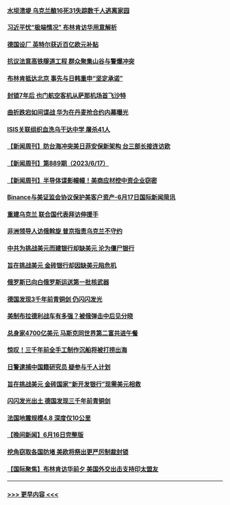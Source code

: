 #### [水坝溃堤 乌克兰酿16死31失踪数千人逃离家园](../pages/prog202/a103733657.md?t=06181543) 
#### [习近平忧“极端情况” 布林肯访华用意解析](../pages/prog202/a103733652.md?t=06181543) 
#### [德国设厂 英特尔获近百亿欧元补贴](../pages/prog202/a103733644.md?t=06181543) 
#### [抗议法意高铁隧道工程 群众聚集山谷与警爆冲突](../pages/prog202/a103733612.md?t=06181543) 
#### [布林肯抵达北京 事先与日韩重申“坚定承诺”](../pages/prog202/a103733607.md?t=06181543) 
#### [封锁7年后 也门航空客机从萨那机场首飞沙特](../pages/prog202/a103733589.md?t=06181543) 
#### [曲折跌宕如间谍战 华为在丹麦抢合约内幕曝光](../pages/prog202/a103733564.md?t=06181543) 
#### [ISIS关联组织血洗乌干达中学 屠杀41人](../pages/prog202/a103733342.md?t=06181543) 
#### [【新闻周刊】防台海冲突美日菲安保新架构 台三部长接连访欧](../pages/prog202/a103733491.md?t=06181543) 
#### [【新闻周刊】第889期（2023/6/17）](../pages/prog202/a103733517.md?t=06181543) 
#### [【新闻周刊】半导体谍影幢幢！美商应材控中资企业窃密](../pages/prog202/a103733484.md?t=06181543) 
#### [Binance与美证监会协议保护美客户资产-6月17日国际新闻简讯](../pages/prog202/a103733434.md?t=06181543) 
#### [重建乌克兰 联合国代表拜访伸援手](../pages/prog202/a103733435.md?t=06181543) 
#### [非洲领导人访俄斡旋 普京指责乌克兰不守约](../pages/prog202/a103733436.md?t=06181543) 
#### [中共为挑战美元而建银行却缺美元 沦为僵尸银行](../pages/prog202/a103733363.md?t=06181543) 
#### [旨在挑战美元 金砖银行却因缺美元陷危机](../pages/prog202/a103733301.md?t=06181543) 
#### [俄罗斯已向白俄罗斯运送第一批核武器](../pages/prog202/a103733305.md?t=06181543) 
#### [德国发现3千年前青铜剑 仍闪闪发光](../pages/prog202/a103733300.md?t=06181543) 
#### [美制布拉德利战车有多强？被俄弹击中后见分晓](../pages/prog202/a103733205.md?t=06181543) 
#### [总身家4700亿美元 马斯克同世界第二富共进午餐](../pages/prog202/a103733235.md?t=06181543) 
#### [惊叹！三千年前全手工制作沉船将被打捞出海](../pages/prog202/a103733239.md?t=06181543) 
#### [日警逮捕中国籍研究员 疑参与千人计划](../pages/prog202/a103733207.md?t=06181543) 
#### [旨在挑战美元 金砖国家“新开发银行”现需美元相救](../pages/prog202/a103733194.md?t=06181543) 
#### [闪闪发光出土 德国发现三千年前青铜剑](../pages/prog202/a103733177.md?t=06181543) 
#### [法国地震规模4.8 深度仅10公里](../pages/prog202/a103733171.md?t=06181543) 
#### [【晚间新闻】6月16日完整版](../pages/prog202/a103733036.md?t=06181543) 
#### [挖角窃取各国防堵 美欧将祭出更严厉制裁封锁](../pages/prog202/a103733100.md?t=06181543) 
#### [【国际聚焦】布林肯访华前夕 美国外交出击支持印太盟友](../pages/prog202/a103733046.md?t=06181543) 

----
#### [ >>> 更早内容 <<< ](../indexes/prog202-earlier.md)
